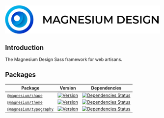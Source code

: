 <div align="center">

![Magnesium Design](.github/logo.png)

</div>

## Introduction

The Magnesium Design Sass framework for web artisans.

## Packages

| Package                                                                                               | Version                                                                                                                | Dependencies                                                                                                                                                                                        |
|-------------------------------------------------------------------------------------------------------|------------------------------------------------------------------------------------------------------------------------|-----------------------------------------------------------------------------------------------------------------------------------------------------------------------------------------------------|
| [`@magnesium/shape`](https://github.com/magnesiumlabs/magnesium/blob/master/packages/shape)           | [![Version](https://flat.badgen.net/npm/v/@magnesium/shape)](https://www.npmjs.com/package/@magnesium/shape)           | [![Dependencies Status](https://david-dm.org/magnesiumlabs/magnesium/status.svg?style=flat-square&path=packages/shape)](https://david-dm.org/magnesiumlabs/magnesium?path=packages/shape)           |
| [`@magnesium/theme`](https://github.com/magnesiumlabs/magnesium/blob/master/packages/theme)           | [![Version](https://flat.badgen.net/npm/v/@magnesium/theme)](https://www.npmjs.com/package/@magnesium/theme)           | [![Dependencies Status](https://david-dm.org/magnesiumlabs/magnesium/status.svg?style=flat-square&path=packages/theme)](https://david-dm.org/magnesiumlabs/magnesium?path=packages/theme)           |
| [`@magnesium/typography`](https://github.com/magnesiumlabs/magnesium/blob/master/packages/typography) | [![Version](https://flat.badgen.net/npm/v/@magnesium/typography)](https://www.npmjs.com/package/@magnesium/typography) | [![Dependencies Status](https://david-dm.org/magnesiumlabs/magnesium/status.svg?style=flat-square&path=packages/typography)](https://david-dm.org/magnesiumlabs/magnesium?path=packages/typography) |
